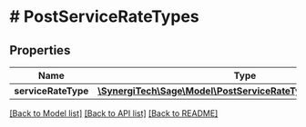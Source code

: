 # # PostServiceRateTypes

## Properties

Name | Type | Description | Notes
------------ | ------------- | ------------- | -------------
**serviceRateType** | [**\SynergiTech\Sage\Model\PostServiceRateTypesServiceRateType**](PostServiceRateTypesServiceRateType.md) |  |

[[Back to Model list]](../../README.md#models) [[Back to API list]](../../README.md#endpoints) [[Back to README]](../../README.md)
